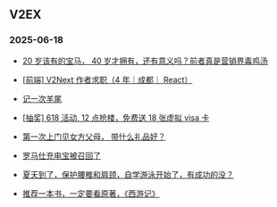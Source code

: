 ## V2EX 
### 2025-06-18

+ [20 岁该有的宝马， 40 岁才拥有，还有意义吗？前者真是营销界毒鸡汤](https://www.v2ex.com/t/1139066)

+ [[前端] V2Next 作者求职（4 年｜成都｜ React）](https://www.v2ex.com/t/1139047)

+ [记一次羊尾](https://www.v2ex.com/t/1139128)

+ [[抽奖] 618 活动, 12 点抢楼，免费送 18 张虚拟 visa 卡](https://www.v2ex.com/t/1139126)

+ [第一次上门见女方父母， 带什么礼品好？](https://www.v2ex.com/t/1139071)

+ [罗马仕充电宝被召回了](https://www.v2ex.com/t/1139041)

+ [夏天到了，保护腰椎和肩颈，自学游泳开始了，有成功的没？](https://www.v2ex.com/t/1139036)

+ [推荐一本书，一定要看原著，《西游记》](https://www.v2ex.com/t/1139038)

